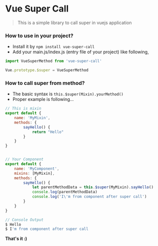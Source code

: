 # Vue Super Call
> This is a simple library to call super in vuejs application

### How to use in your project?
* Install it by `npm install vue-super-call`
* Add your main.js/index.js (entry file of your project) like following,
```javascript
import VueSuperMethod from 'vue-super-call'

Vue.prototype.$super = VueSuperMethod
```

### How to call super from method?
* The basic syntax is `this.$super(Mixin).yourMethod()`
* Proper example is following...
```javascript
// This is mixin
export default {
    name: 'MyMixin',
    methods: {
        sayHello() {
            return "Hello"
        }
    }
}


// Your Component
export default {
    name: 'MyComponent',
    mixins: [MyMixin],
    methods: {
        sayHello() {
            let parentMethodData = this.$super(MyMixin).sayHello()
            console.log(parentMethodData)
            console.log('I\'m from component after super call')
        }
    }
}

// Console Output
$ Hello
$ I'm from component after super call
```

**That's it :)**